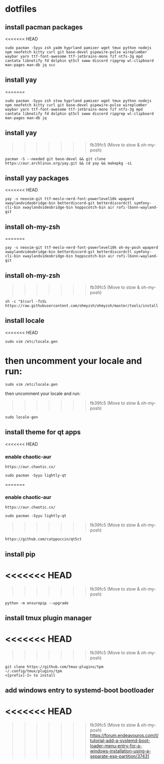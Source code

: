 # dotfiles

## install pacman packages
<<<<<<< HEAD
```
sudo pacman -Syyu zsh yadm hyprland pamixer wget tmux python nodejs npm neofetch kitty curl git base-devel pipewire-pulse wireplumber waybar yarn ttf-font-awesome ttf-jetbrains-mono fzf ntfs-3g mpd cantata libnotify fd dolphin qt5ct swww discord ripgrep wl-clipboard man-pages man-db jq scc
```
## install yay
=======

```
sudo pacman -Syyu zsh stow hyprland pamixer wget tmux python nodejs npm neofetch kitty curl git base-devel pipewire-pulse wireplumber waybar yarn ttf-font-awesome ttf-jetbrains-mono fzf ntfs-3g mpd cantata libnotify fd dolphin qt5ct swww discord ripgrep wl-clipboard man-pages man-db jq
```

## install yay

>>>>>>> fb39fc5 (Move to stow & oh-my-posh)
```
pacman -S --needed git base-devel && git clone https://aur.archlinux.org/yay.git && cd yay && makepkg -si
```

## install yay packages
<<<<<<< HEAD
```
yay -s neovim-git ttf-meslo-nerd-font-powerlevel10k wpaperd xwaylandvideobridge-bin betterdiscord-git betterdiscordctl symfony-cli-bin xwaylandvideobridge-bin hoppscotch-bin air rofi-lbonn-wayland-git
```

## install oh-my-zsh
=======

```
yay -s neovim-git ttf-meslo-nerd-font-powerlevel10k oh-my-posh wpaperd xwaylandvideobridge-bin betterdiscord-git betterdiscordctl symfony-cli-bin xwaylandvideobridge-bin hoppscotch-bin air rofi-lbonn-wayland-git
```

## install oh-my-zsh

>>>>>>> fb39fc5 (Move to stow & oh-my-posh)
```
sh -c "$(curl -fsSL https://raw.githubusercontent.com/ohmyzsh/ohmyzsh/master/tools/install.sh)"
```

## install locale
<<<<<<< HEAD
```
sudo vim /etc/locale.gen
```
then uncomment your locale and run:
=======

```
sudo vim /etc/locale.gen
```

then uncomment your locale and run:

>>>>>>> fb39fc5 (Move to stow & oh-my-posh)
```
sudo locale-gen
```

## install theme for qt apps
<<<<<<< HEAD
### enable chaotic-aur
```
https://aur.chaotic.cx/
```
```
sudo pacman -Syyu lightly-qt
```
=======

### enable chaotic-aur

```
https://aur.chaotic.cx/
```

```
sudo pacman -Syyu lightly-qt
```

>>>>>>> fb39fc5 (Move to stow & oh-my-posh)
```
https://github.com/catppuccin/qt5ct
```

## install pip
<<<<<<< HEAD
=======

>>>>>>> fb39fc5 (Move to stow & oh-my-posh)
```
python -m ensurepip --upgrade
```

## install tmux plugin manager
<<<<<<< HEAD
=======

>>>>>>> fb39fc5 (Move to stow & oh-my-posh)
```
git clone https://github.com/tmux-plugins/tpm ~/.config/tmux/plugins/tpm
<[prefix]-I> to install
```

## add windows entry to systemd-boot bootloader
<<<<<<< HEAD
=======

>>>>>>> fb39fc5 (Move to stow & oh-my-posh)
https://forum.endeavouros.com/t/tutorial-add-a-systemd-boot-loader-menu-entry-for-a-windows-installation-using-a-separate-esp-partition/37431
